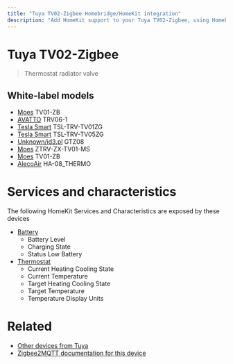 ```yaml
---
title: "Tuya TV02-Zigbee Homebridge/HomeKit integration"
description: "Add HomeKit support to your Tuya TV02-Zigbee, using Homebridge, Zigbee2MQTT and homebridge-z2m."
---
```

<!---
This file has been GENERATED using src/docgen/docgen.ts
DO NOT EDIT THIS FILE MANUALLY!
-->
# Tuya TV02-Zigbee
> Thermostat radiator valve


## White-label models
* [Moes](../index.md#moes) TV01-ZB
* [AVATTO](../index.md#avatto) TRV06-1
* [Tesla Smart](../index.md#tesla_smart) TSL-TRV-TV01ZG
* [Tesla Smart](../index.md#tesla_smart) TSL-TRV-TV05ZG
* [Unknown/id3.pl](../index.md#unknown_id3_pl) GTZ08
* [Moes](../index.md#moes) ZTRV-ZX-TV01-MS
* [Moes](../index.md#moes) TV01-ZB
* [AlecoAir](../index.md#alecoair) HA-08_THERMO

# Services and characteristics
The following HomeKit Services and Characteristics are exposed by
these devices

* [Battery](../../battery.md)
  * Battery Level
  * Charging State
  * Status Low Battery
* [Thermostat](../../climate.md)
  * Current Heating Cooling State
  * Current Temperature
  * Target Heating Cooling State
  * Target Temperature
  * Temperature Display Units


# Related
* [Other devices from Tuya](../index.md#tuya)
* [Zigbee2MQTT documentation for this device](https://www.zigbee2mqtt.io/devices/TV02-Zigbee.html)